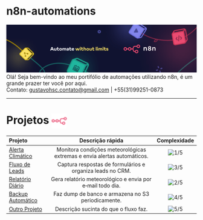 # n8n-automations
![](./img/n8n.png)
Olá! Seja bem-vindo ao meu portifólio de automações utilizando n8n, é um grande prazer ter você por aqui. <br>
Contato: gustavohsc.contato@gmail.com | +55(31)99251-0873

---

# Projetos <img src="./img/n8n-color.svg" alt="n8n logo" width="40" align="center" />
| Projeto | Descrição rápida | Complexidade |
|:------- |:----------------:|:------------:|
| [Alerta Climático](./workflows/alerta-climatico/alerta-climatico.md) | Monitora condições meteorológicas extremas e envia alertas automáticos. | ![1/5](https://img.shields.io/badge/Complexidade-1%2F5-yellow?style=flat-square) |
| [Fluxo de Leads](./workflows/lead-manager/lead-manager.md) | Captura respostas de formulários e organiza leads no CRM. | ![3/5](https://img.shields.io/badge/3%2F5-yellow?style=flat-square) |
| [Relatório Diário](./workflows/daily-report/daily-report.md) | Gera relatório meteorológico e envia por e‑mail todo dia. | ![2/5](https://img.shields.io/badge/Complexidade-2%2F5-yellow?style=flat-square) |
| [Backup Automático](./workflows/auto-backup/auto-backup.md) | Faz dump de banco e armazena no S3 periodicamente. | ![4/5](https://img.shields.io/badge/Complexidade-4%2F5-yellow?style=flat-square) |
| [Outro Projeto](./workflows/outro/outro.md) | Descrição sucinta do que o fluxo faz. | ![5/5](https://img.shields.io/badge/Complexidade-5%2F5-yellow?style=flat-square) |